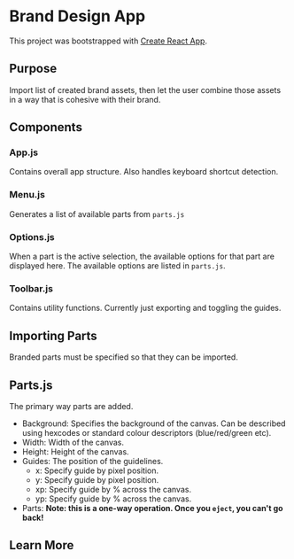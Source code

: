 # Brand Design App

This project was bootstrapped with [Create React App](https://github.com/facebook/create-react-app).

## Purpose

Import list of created brand assets, then let the user combine those assets in a way that is cohesive with their brand.

## Components

### App.js

Contains overall app structure.
Also handles keyboard shortcut detection.

### Menu.js

Generates a list of available parts from `parts.js`

### Options.js

When a part is the active selection, the available options for that part are displayed here. The available options are listed in `parts.js`.

### Toolbar.js

Contains utility functions. Currently just exporting and toggling the guides.

## Importing Parts

Branded parts must be specified so that they can be imported.

## Parts.js

The primary way parts are added. 
- Background: Specifies the background of the canvas. Can be described using hexcodes or standard colour descriptors (blue/red/green etc).
- Width: Width of the canvas. 
- Height: Height of the canvas.
- Guides: The position of the guidelines.
    - x: Specify guide by pixel position.
    - y: Specify guide by pixel position.
    - xp: Specify guide by % across the canvas.
    - yp: Specify guide by % across the canvas.
- Parts: 
**Note: this is a one-way operation. Once you `eject`, you can't go back!**

## Learn More
